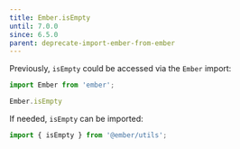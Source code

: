 ```yaml
---
title: Ember.isEmpty
until: 7.0.0
since: 6.5.0
parent: deprecate-import-ember-from-ember
---
```



Previously, `isEmpty` could be accessed via the `Ember` import:
```js
import Ember from 'ember';

Ember.isEmpty
```

If needed, `isEmpty` can be imported:
```js
import { isEmpty } from '@ember/utils';
```
